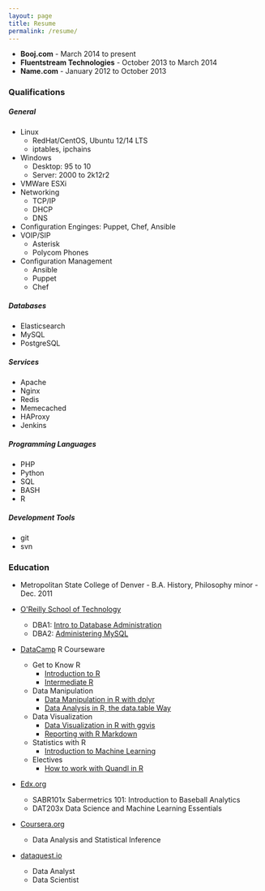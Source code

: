 ```yaml
---
layout: page
title: Resume
permalink: /resume/
---
```

* **Booj.com** - March 2014 to present
* **Fluentstream Technologies** - October 2013 to March 2014
* **Name.com** - January 2012 to October 2013

### Qualifications

##### General
* Linux
  * RedHat/CentOS, Ubuntu 12/14 LTS
  * iptables, ipchains
* Windows
  * Desktop: 95 to 10
  * Server: 2000 to 2k12r2
* VMWare ESXi
* Networking
  * TCP/IP
  * DHCP
  * DNS
* Configuration Enginges: Puppet, Chef, Ansible
* VOIP/SIP
  * Asterisk
  * Polycom Phones
* Configuration Management
  * Ansible
  * Puppet
  * Chef

##### Databases
* Elasticsearch
* MySQL
* PostgreSQL

##### Services
* Apache
* Nginx
* Redis
* Memecached
* HAProxy
* Jenkins

##### Programming Languages
* PHP
* Python
* SQL
* BASH
* R

##### Development Tools
* git
* svn


### Education
* Metropolitan State College of Denver - B.A. History, Philosophy minor - Dec. 2011

* [O'Reilly School of Technology](https://oreillyschool.com/)
  * DBA1: [Intro to Database Administration](/ost/dba1introtodatabaseadministration.pdf)
  * DBA2: [Administering MySQL](/ost/dba2administeringmysql.pdf)
* [DataCamp](https://www.datacamp.com/) R Courseware
  * Get to Know R
    * [Introduction to R](/mooc/introductiontor.pdf)
    * [Intermediate R](/mooc/intermediater.pdf)
  * Data Manipulation
    * [Data Manipulation in R with dplyr](/mooc/datamanipulationinrwithdiplyr.pdf)
    * [Data Analysis in R, the data.table Way](/mooc/dataanalysisinrthedatatableway.pdf)
  * Data Visualization
    * [Data Visualization in R with ggvis](/mooc/datavisualizationinrwithggvis.pdf)
    * [Reporting with R Markdown](/mooc/reportingwithrmarkdown.pdf)
  * Statistics with R
    * [Introduction to Machine Learning](/mooc/introductiontomachinelearning.pdf)
  * Electives
    * [How to work with Quandl in R](/mooc/howtoworkwithquandlinr.pdf)
* [Edx.org](https://www.edx.org/)
  * SABR101x Sabermetrics 101: Introduction to Baseball Analytics
  * DAT203x Data Science and Machine Learning Essentials
* [Coursera.org](https://www.coursera.org/) 
  * Data Analysis and Statistical Inference
* [dataquest.io](https://www.dataquest.io/)
  * Data Analyst
  * Data Scientist